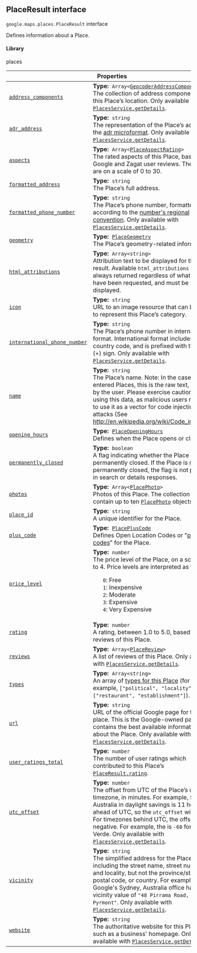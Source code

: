 
<h2 id="PlaceResult">PlaceResult interface</h2>
<p>
<code><span itemprop="path">google.maps.places</span>.<span itemprop="name">PlaceResult</span></code>
interface
</p>
<p>Defines information about a Place.</p>
<h4>Library</h4>
<p>places</p>
<div class="devsite-table-wrapper"><table class="properties responsive" summary="interface PlaceResult - Properties">
<thead>
<tr><th colspan="2">Properties</th>
</tr></thead>
<tbody>
<tr id="PlaceResult.address_components">
<td itemprop="property"><code><a class="secret-link" href="#PlaceResult.address_components"><span>address_components</span></a></code></td>
<td><div><strong>Type:</strong>&nbsp; <code>Array&lt;<a href="GeocoderAddressComponent.md">GeocoderAddressComponent</a>&gt;</code></div>
<div class="desc">The collection of address components for this Place’s location. Only available with <code><a href="https://developers.google.com/maps/documentation/javascript/reference/places-service#PlacesService.getDetails">PlacesService.getDetails</a></code>.</div></td>
</tr>
<tr id="PlaceResult.adr_address">
<td itemprop="property"><code><a class="secret-link" href="#PlaceResult.adr_address"><span>adr_address</span></a></code></td>
<td><div><strong>Type:</strong>&nbsp; <code>string</code></div>
<div class="desc">The representation of the Place’s address in the <a href="http://microformats.org/wiki/adr">adr microformat</a>. Only available with <code><a href="https://developers.google.com/maps/documentation/javascript/reference/places-service#PlacesService.getDetails">PlacesService.getDetails</a></code>.</div></td>
</tr>
<tr id="PlaceResult.aspects">
<td itemprop="property"><code><a class="secret-link" href="#PlaceResult.aspects"><span>aspects</span></a></code></td>
<td><div><strong>Type:</strong>&nbsp; <code>Array&lt;<a href="PlaceAspectRating.md">PlaceAspectRating</a>&gt;</code></div>
<div class="desc">The rated aspects of this Place, based on Google and Zagat user reviews. The ratings are on a scale of 0 to 30.</div></td>
</tr>
<tr id="PlaceResult.formatted_address">
<td itemprop="property"><code><a class="secret-link" href="#PlaceResult.formatted_address"><span>formatted_address</span></a></code></td>
<td><div><strong>Type:</strong>&nbsp; <code>string</code></div>
<div class="desc">The Place’s full address.</div></td>
</tr>
<tr id="PlaceResult.formatted_phone_number">
<td itemprop="property"><code><a class="secret-link" href="#PlaceResult.formatted_phone_number"><span>formatted_phone_number</span></a></code></td>
<td><div><strong>Type:</strong>&nbsp; <code>string</code></div>
<div class="desc">The Place’s phone number, formatted according to the <a href="http://en.wikipedia.org/wiki/Local_conventions_for_writing_telephone_numbers"> number's regional convention</a>. Only available with <code><a href="https://developers.google.com/maps/documentation/javascript/reference/places-service#PlacesService.getDetails">PlacesService.getDetails</a></code>.</div></td>
</tr>
<tr id="PlaceResult.geometry">
<td itemprop="property"><code><a class="secret-link" href="#PlaceResult.geometry"><span>geometry</span></a></code></td>
<td><div><strong>Type:</strong>&nbsp; <code><a href="PlaceGeometry.md">PlaceGeometry</a></code></div>
<div class="desc">The Place’s geometry-related information.</div></td>
</tr>
<tr id="PlaceResult.html_attributions">
<td itemprop="property"><code><a class="secret-link" href="#PlaceResult.html_attributions"><span>html_attributions</span></a></code></td>
<td><div><strong>Type:</strong>&nbsp; <code>Array&lt;string&gt;</code></div>
<div class="desc">Attribution text to be displayed for this Place result. Available <code>html_attributions</code> are always returned regardless of what <code>fields</code> have been requested, and must be displayed.</div></td>
</tr>
<tr id="PlaceResult.icon">
<td itemprop="property"><code><a class="secret-link" href="#PlaceResult.icon"><span>icon</span></a></code></td>
<td><div><strong>Type:</strong>&nbsp; <code>string</code></div>
<div class="desc">URL to an image resource that can be used to represent this Place’s category.</div></td>
</tr>
<tr id="PlaceResult.international_phone_number">
<td itemprop="property"><code><a class="secret-link" href="#PlaceResult.international_phone_number"><span>international_phone_number</span></a></code></td>
<td><div><strong>Type:</strong>&nbsp; <code>string</code></div>
<div class="desc">The Place’s phone number in international format. International format includes the country code, and is prefixed with the plus (+) sign. Only available with <code><a href="https://developers.google.com/maps/documentation/javascript/reference/places-service#PlacesService.getDetails">PlacesService.getDetails</a></code>.</div></td>
</tr>
<tr id="PlaceResult.name">
<td itemprop="property"><code><a class="secret-link" href="#PlaceResult.name"><span>name</span></a></code></td>
<td><div><strong>Type:</strong>&nbsp; <code>string</code></div>
<div class="desc">The Place’s name. Note: In the case of user entered Places, this is the raw text, as typed by the user. Please exercise caution when using this data, as malicious users may try to use it as a vector for code injection attacks (See <a href="http://en.wikipedia.org/wiki/Code_injection"> http://en.wikipedia.org/wiki/Code_injection</a>).</div></td>
</tr>
<tr id="PlaceResult.opening_hours">
<td itemprop="property"><code><a class="secret-link" href="#PlaceResult.opening_hours"><span>opening_hours</span></a></code></td>
<td><div><strong>Type:</strong>&nbsp; <code><a href="PlaceOpeningHours.md">PlaceOpeningHours</a></code></div>
<div class="desc">Defines when the Place opens or closes.</div></td>
</tr>
<tr id="PlaceResult.permanently_closed">
<td itemprop="property"><code><a class="secret-link" href="#PlaceResult.permanently_closed"><span>permanently_closed</span></a></code></td>
<td><div><strong>Type:</strong>&nbsp; <code>boolean</code></div>
<div class="desc">A flag indicating whether the Place is permanently closed. If the Place is not permanently closed, the flag is not present in search or details responses.</div></td>
</tr>
<tr id="PlaceResult.photos">
<td itemprop="property"><code><a class="secret-link" href="#PlaceResult.photos"><span>photos</span></a></code></td>
<td><div><strong>Type:</strong>&nbsp; <code>Array&lt;<a href="PlacePhoto.md">PlacePhoto</a>&gt;</code></div>
<div class="desc">Photos of this Place. The collection will contain up to ten <code><a href="PlacePhoto.md">PlacePhoto</a></code> objects.</div></td>
</tr>
<tr id="PlaceResult.place_id">
<td itemprop="property"><code><a class="secret-link" href="#PlaceResult.place_id"><span>place_id</span></a></code></td>
<td><div><strong>Type:</strong>&nbsp; <code>string</code></div>
<div class="desc">A unique identifier for the Place.</div></td>
</tr>
<tr id="PlaceResult.plus_code">
<td itemprop="property"><code><a class="secret-link" href="#PlaceResult.plus_code"><span>plus_code</span></a></code></td>
<td><div><strong>Type:</strong>&nbsp; <code><a href="PlacePlusCode.md">PlacePlusCode</a></code></div>
<div class="desc">Defines Open Location Codes or "<a href="https://plus.codes/">plus codes</a>" for the Place.</div></td>
</tr>
<tr id="PlaceResult.price_level">
<td itemprop="property"><code><a class="secret-link" href="#PlaceResult.price_level"><span>price_level</span></a></code></td>
<td><div><strong>Type:</strong>&nbsp; <code>number</code></div>
<div class="desc">The price level of the Place, on a scale of 0 to 4. Price levels are interpreted as follows: <ul style="list-style-type: none;"> <li><code>0</code>: Free </li><li><code>1</code>: Inexpensive </li><li><code>2</code>: Moderate </li><li><code>3</code>: Expensive </li><li><code>4</code>: Very Expensive </li></ul></div></td>
</tr>
<tr id="PlaceResult.rating">
<td itemprop="property"><code><a class="secret-link" href="#PlaceResult.rating"><span>rating</span></a></code></td>
<td><div><strong>Type:</strong>&nbsp; <code>number</code></div>
<div class="desc">A rating, between 1.0 to 5.0, based on user reviews of this Place.</div></td>
</tr>
<tr id="PlaceResult.reviews">
<td itemprop="property"><code><a class="secret-link" href="#PlaceResult.reviews"><span>reviews</span></a></code></td>
<td><div><strong>Type:</strong>&nbsp; <code>Array&lt;<a href="PlaceReview.md">PlaceReview</a>&gt;</code></div>
<div class="desc">A list of reviews of this Place. Only available with <code><a href="https://developers.google.com/maps/documentation/javascript/reference/places-service#PlacesService.getDetails">PlacesService.getDetails</a></code>.</div></td>
</tr>
<tr id="PlaceResult.types">
<td itemprop="property"><code><a class="secret-link" href="#PlaceResult.types"><span>types</span></a></code></td>
<td><div><strong>Type:</strong>&nbsp; <code>Array&lt;string&gt;</code></div>
<div class="desc">An array of <a href="https://developers.google.com/places/supported_types">types for this Place</a> (for example, <code>["political", "locality"]</code> or <code>["restaurant", "establishment"]</code>).</div></td>
</tr>
<tr id="PlaceResult.url">
<td itemprop="property"><code><a class="secret-link" href="#PlaceResult.url"><span>url</span></a></code></td>
<td><div><strong>Type:</strong>&nbsp; <code>string</code></div>
<div class="desc">URL of the official Google page for this place. This is the Google-owned page that contains the best available information about the Place. Only available with <code><a href="https://developers.google.com/maps/documentation/javascript/reference/places-service#PlacesService.getDetails">PlacesService.getDetails</a></code>.</div></td>
</tr>
<tr id="PlaceResult.user_ratings_total">
<td itemprop="property"><code><a class="secret-link" href="#PlaceResult.user_ratings_total"><span>user_ratings_total</span></a></code></td>
<td><div><strong>Type:</strong>&nbsp; <code>number</code></div>
<div class="desc">The number of user ratings which contributed to this Place’s <code><a href="https://developers.google.com/maps/documentation/javascript/reference/places-service#PlaceResult.rating">PlaceResult.rating</a></code>.</div></td>
</tr>
<tr id="PlaceResult.utc_offset">
<td itemprop="property"><code><a class="secret-link" href="#PlaceResult.utc_offset"><span>utc_offset</span></a></code></td>
<td><div><strong>Type:</strong>&nbsp; <code>number</code></div>
<div class="desc">The offset from UTC of the Place’s current timezone, in minutes. For example, Sydney, Australia in daylight savings is 11 hours ahead of UTC, so the <code>utc_offset</code> will be <code>660</code>. For timezones behind UTC, the offset is negative. For example, the  is <code>-60</code> for Cape Verde. Only available with <code><a href="https://developers.google.com/maps/documentation/javascript/reference/places-service#PlacesService.getDetails">PlacesService.getDetails</a></code>.</div></td>
</tr>
<tr id="PlaceResult.vicinity">
<td itemprop="property"><code><a class="secret-link" href="#PlaceResult.vicinity"><span>vicinity</span></a></code></td>
<td><div><strong>Type:</strong>&nbsp; <code>string</code></div>
<div class="desc">The simplified address for the Place, including the street name, street number, and locality, but not the province/state, postal code, or country. For example, Google's Sydney, Australia office has a vicinity value of <code>"48 Pirrama Road, Pyrmont"</code>. Only available with <code><a href="https://developers.google.com/maps/documentation/javascript/reference/places-service#PlacesService.getDetails">PlacesService.getDetails</a></code>.</div></td>
</tr>
<tr id="PlaceResult.website">
<td itemprop="property"><code><a class="secret-link" href="#PlaceResult.website"><span>website</span></a></code></td>
<td><div><strong>Type:</strong>&nbsp; <code>string</code></div>
<div class="desc">The authoritative website for this Place, such as a business' homepage. Only available with <code><a href="https://developers.google.com/maps/documentation/javascript/reference/places-service#PlacesService.getDetails">PlacesService.getDetails</a></code>.</div></td>
</tr>
</tbody>
</table></div>
<script src="replace_links.js"></script>
